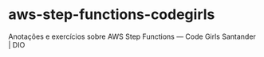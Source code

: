 # aws-step-functions-codegirls
Anotações e exercícios sobre AWS Step Functions — Code Girls Santander | DIO

